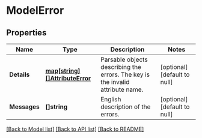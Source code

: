 # ModelError

## Properties
Name | Type | Description | Notes
------------ | ------------- | ------------- | -------------
**Details** | [**map[string][]AttributeError**](array.md) | Parsable objects describing the errors. The key is the invalid attribute name. | [optional] [default to null]
**Messages** | **[]string** | English description of the errors. | [optional] [default to null]

[[Back to Model list]](../README.md#documentation-for-models) [[Back to API list]](../README.md#documentation-for-api-endpoints) [[Back to README]](../README.md)


